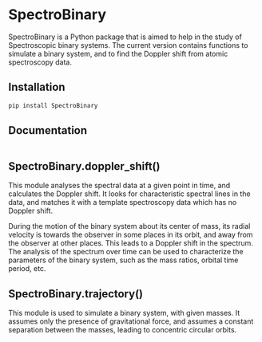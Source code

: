# SpectroBinary

SpectroBinary is a Python package that is aimed to help in the study of Spectroscopic binary systems. The current version contains functions to simulate a binary system, and to find the Doppler shift from atomic spectroscopy data.

## Installation

```bash
pip install SpectroBinary
```

## Documentation

```bash


```

## SpectroBinary.doppler_shift()

This module analyses the spectral data at a given point in time, and calculates the Doppler shift. It looks for characteristic spectral lines in the data, and matches it with a template spectroscopy data which has no Doppler shift.

During the motion of the binary system about its center of mass, its radial velocity is towards the observer in some places in its orbit, and away from the observer at other places. This leads to a Doppler shift in the spectrum. The analysis of the spectrum over time can be used to characterize the parameters of the binary system, such as the mass ratios, orbital time period, etc.

## SpectroBinary.trajectory()

This module is used to simulate a binary system, with given masses. It assumes only the presence of gravitational force, and assumes a constant separation between the masses, leading to concentric circular orbits.
